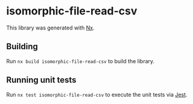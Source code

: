 # isomorphic-file-read-csv

This library was generated with [Nx](https://nx.dev).

## Building

Run `nx build isomorphic-file-read-csv` to build the library.

## Running unit tests

Run `nx test isomorphic-file-read-csv` to execute the unit tests via [Jest](https://jestjs.io).
